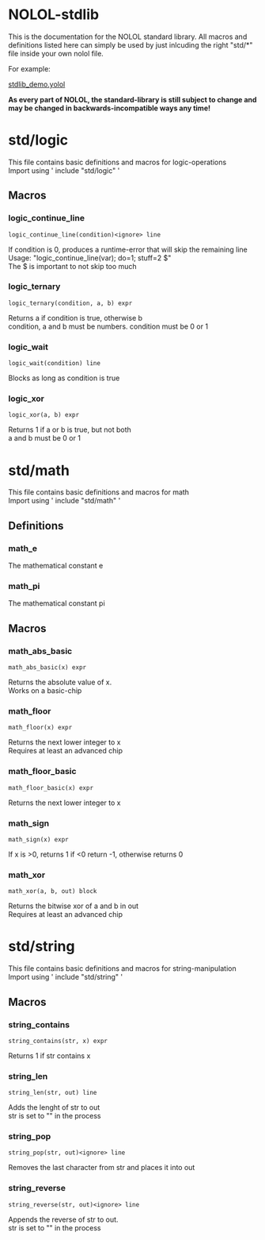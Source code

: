 # NOLOL-stdlib

This is the documentation for the NOLOL standard library. All macros and definitions listed here can simply be used by just inlcuding the right "std/*" file inside your own nolol file.

For example:

[stdlib_demo.yolol](generated/code/nolol/stdlib_demo.nolol ':include')

**As every part of NOLOL, the standard-library is still subject to change and may be changed in backwards-incompatible ways any time!**



# std/logic

This file contains basic definitions and macros for logic-operations  
Import using ' include "std/logic" '  



## Macros
 
### **logic_continue_line**
```
logic_continue_line(condition)<ignore> line
```
If condition is 0, produces a runtime-error that will skip the remaining line  
Usage: "logic_continue_line(var); do=1; stuff=2 $"  
The $ is important to not skip too much  


 
### **logic_ternary**
```
logic_ternary(condition, a, b) expr
```
Returns a if condition is true, otherwise b  
condition, a and b must be numbers. condition must be 0 or 1  


 
### **logic_wait**
```
logic_wait(condition) line
```
Blocks as long as condition is true  


 
### **logic_xor**
```
logic_xor(a, b) expr
```
Returns 1 if a or b is true, but not both  
a and b must be 0 or 1  





# std/math

This file contains basic definitions and macros for math  
Import using ' include "std/math" '  


## Definitions
 
### **math_e**
The mathematical constant e  

 
### **math_pi**
The mathematical constant pi  



## Macros
 
### **math_abs_basic**
```
math_abs_basic(x) expr
```
Returns the absolute value of x.  
Works on a basic-chip  


 
### **math_floor**
```
math_floor(x) expr
```
Returns the next lower integer to x  
Requires at least an advanced chip  


 
### **math_floor_basic**
```
math_floor_basic(x) expr
```
Returns the next lower integer to x  


 
### **math_sign**
```
math_sign(x) expr
```
If x is >0, returns 1 if <0 return -1, otherwise returns 0  


 
### **math_xor**
```
math_xor(a, b, out) block
```
Returns the bitwise xor of a and b in out  
Requires at least an advanced chip  





# std/string

This file contains basic definitions and macros for string-manipulation  
Import using ' include "std/string" '  



## Macros
 
### **string_contains**
```
string_contains(str, x) expr
```
Returns 1 if str contains x  


 
### **string_len**
```
string_len(str, out) line
```
Adds the lenght of str to out  
str is set to "" in the process  


 
### **string_pop**
```
string_pop(str, out)<ignore> line
```
Removes the last character from str and places it into out  


 
### **string_reverse**
```
string_reverse(str, out)<ignore> line
```
Appends the reverse of str to out.  
str is set to "" in the process  





